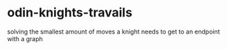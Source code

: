# odin-knights-travails

solving the smallest amount of moves a knight needs to get to an endpoint with a graph